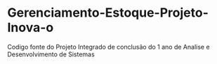 # Gerenciamento-Estoque-Projeto-Inova-o
Codigo fonte do Projeto Integrado de conclusão do 1 ano de Analise e Desenvolvimento de Sistemas
